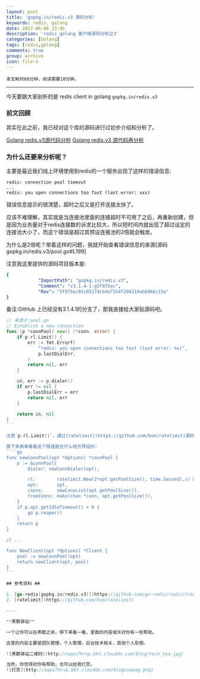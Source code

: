 ```yaml
---
layout: post
title: 'gopkg.in/redis.v3 源码分析'
keywords: redis, golang
date: 2017-06-06 23:45
description: 'redis golang 客户端源码分析之3'
categories: [Golang]
tags: [redis,golang]
comments: true
group: archive
icon: file-o
---
```


	本文耗时60分钟，阅读需要10分钟。

----

今天要跟大家剖析的是 redis client in golang `gopkg.in/redis.v3`

### 前文回顾

其实在此之前，我已经对这个库的源码进行过初步介绍和分析了。

[Golang redis.v3源代码分析](http://maiyang.github.io/golang/2016/01/30/redis-in-golang)
[Golang redis.v3 源代码再分析](http://maiyang.github.io/golang/2016/01/31/redis-in-golang2)

### 为什么还要来分析呢？

主要是最近我们线上环境使用到redis的一个服务出现了这样的错误信息:

```
redis: connection pool timeout
...
redis: you open connections too fast (last error: xxx)
```

错误信息提示的很清楚，超时之后又是打开连接太快了。

应该不难理解，其实就是当连接池里面的连接超时不可用了之后，再重新创建，但是因为业务量对于redis连接数的诉求比较大，所以短时间内就出现了超过设定的连接池大小了，而这个错误是超过其预设连接池的2倍就会触发。

为什么是2倍呢？带着这样的问题，我就开始查看错误信息的来源[源码 gopkg.in/redis.v3/pool.go#L199]

注意我这里提供的源码项目版本是:
```yaml
{
			"ImportPath": "gopkg.in/redis.v3",
			"Comment": "v3.1.4-1-g5f975ec",
			"Rev": "5f975ec92c05174cbde7254f204219ab6966c15e"
}
```

备注:GitHub 上已经没有3.1.4.1的分支了，那我直接给大家贴源码吧。

<!--more-->

````go
// 来源于:pool.go
// Establish a new connection
func (p *connPool) new() (*conn, error) {
	if p.rl.Limit() {
		err := fmt.Errorf(
			"redis: you open connections too fast (last error: %v)",
			p.lastDialErr,
		)
		return nil, err
	}

	cn, err := p.dialer()
	if err != nil {
		p.lastDialErr = err
		return nil, err
	}

	return cn, nil
}
```

注意`p.rl.Limit()`，通过[ratelimit](https://github.com/bsm/ratelimit)源码，就很清楚的知道，这里是被限速了。

接下来再来看看这个限速是在什么地方预设的:
````go
func newConnPool(opt *Options) *connPool {
	p := &connPool{
		dialer: newConnDialer(opt),

		rl:        ratelimit.New(2*opt.getPoolSize(), time.Second),// 限速: 每秒创建连接不超过配置连接池的2倍
		opt:       opt,
		conns:     newConnList(opt.getPoolSize()),
		freeConns: make(chan *conn, opt.getPoolSize()),
	}
	if p.opt.getIdleTimeout() > 0 {
		go p.reaper()
	}
	return p
}

// ...

func NewClient(opt *Options) *Client {
	pool := newConnPool(opt)
	return newClient(opt, pool)
}
```

## 参考资料 ##

1. [go-redis(gopkg.in/redis.v3)](https://github.com/go-redis/redis/tree/v3.6.4)
2. [ratelimit](https://github.com/bsm/ratelimit)

----

**茶歇驿站**

一个让你可以在茶歇之余，停下来看一看，里面的内容或许对你有一些帮助。

这里的内容主要是团队管理，个人管理，后台技术相关，其他个人杂想。

![茶歇驿站二维码](http://oqos7hrvp.bkt.clouddn.com/blog/tech_tea.jpg)

当然，你觉得对你有帮助，也可以给我打赏。
![打赏](http://oqos7hrvp.bkt.clouddn.com/blog/wxpay.png)